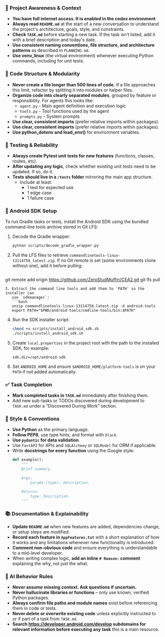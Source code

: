 ### 🔄 Project Awareness & Context
- **You have full internet access. It is enabled in the codex environment**
- **Always read `README.md`** at the start of a new conversation to understand the project's architecture, goals, style, and constraints.
- **Check `TASK.md`** before starting a new task. If the task isn’t listed, add it with a brief description and today's date.
- **Use consistent naming conventions, file structure, and architecture patterns** as described in `PLANNING.md`.
- **Use venv_linux** (the virtual environment) whenever executing Python commands, including for unit tests.

### 🧱 Code Structure & Modularity
- **Never create a file longer than 500 lines of code.** If a file approaches this limit, refactor by splitting it into modules or helper files.
- **Organize code into clearly separated modules**, grouped by feature or responsibility.
  For agents this looks like:
    - `agent.py` - Main agent definition and execution logic 
    - `tools.py` - Tool functions used by the agent 
    - `prompts.py` - System prompts
- **Use clear, consistent imports** (prefer relative imports within packages).
- **Use clear, consistent imports** (prefer relative imports within packages).
- **Use python_dotenv and load_env()** for environment variables.

### 🧪 Testing & Reliability
- **Always create Pytest unit tests for new features** (functions, classes, routes, etc).
- **After updating any logic**, check whether existing unit tests need to be updated. If so, do it.
- **Tests should live in a `/tests` folder** mirroring the main app structure.
  - Include at least:
    - 1 test for expected use
    - 1 edge case
    - 1 failure case

### 📱 Android SDK Setup
To run Gradle tasks or tests, install the Android SDK using the bundled
command-line tools archive stored in Git LFS:

1. Decode the Gradle wrapper:
   ```bash
   python scripts/decode_gradle_wrapper.py
   ```
2. Pull the LFS files to retrieve `commandlinetools-linux-13114758_latest.zip`.
   If no Git remote is set (some environments clone without one), add it before pulling:
   ```bash
git remote add origin https://github.com/ZeroStudMuffin/CEA2.git
git lfs pull
```
3. Extract the command line tools and add them to `PATH` so the installer can
   use `sdkmanager`:
   ```bash
   unzip commandlinetools-linux-13114758_latest.zip -d android-tools
   export PATH="$PWD/android-tools/cmdline-tools/bin:$PATH"
   ```
4. Run the SDK installer script:
   ```bash
   chmod +x scripts/install_android_sdk.sh
   ./scripts/install_android_sdk.sh
   ```
5. Create `local.properties` in the project root with the path to the installed
   SDK, for example:
   ```
   sdk.dir=/opt/android-sdk
   ```
6. Set `ANDROID_HOME` and ensure `$ANDROID_HOME/platform-tools` is on your
   `PATH` if not added automatically.

### ✅ Task Completion
- **Mark completed tasks in `TASK.md`** immediately after finishing them.
- Add new sub-tasks or TODOs discovered during development to `TASK.md` under a “Discovered During Work” section.

### 📎 Style & Conventions
- **Use Python** as the primary language.
- **Follow PEP8**, use type hints, and format with `black`.
- **Use `pydantic` for data validation**.
- Use `FastAPI` for APIs and `SQLAlchemy` or `SQLModel` for ORM if applicable.
- Write **docstrings for every function** using the Google style:
  ```python
  def example():
      """
      Brief summary.

      Args:
          param1 (type): Description.

      Returns:
          type: Description.
      """
  ```

### 📚 Documentation & Explainability
- **Update `README.md`** when new features are added, dependencies change, or setup steps are modified.
- **Record each feature in `AppFeatures.txt`** with a short explanation of how it works and any limitations whenever new functionality is introduced.
- **Comment non-obvious code** and ensure everything is understandable to a mid-level developer.
- When writing complex logic, **add an inline `# Reason:` comment** explaining the why, not just the what.

### 🧠 AI Behavior Rules
- **Never assume missing context. Ask questions if uncertain.**
- **Never hallucinate libraries or functions** – only use known, verified Python packages.
- **Always confirm file paths and module names** exist before referencing them in code or tests.
- **Never delete or overwrite existing code** unless explicitly instructed to or if part of a task from `TASK.md`.
- **Search https://developer.android.com/develop subdomains for relevant information before executing any task** this is a main resource.
